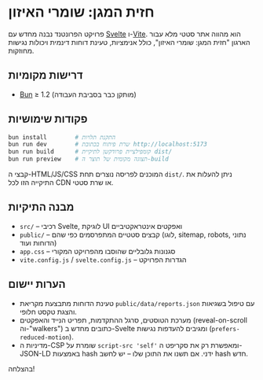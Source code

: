 # חזית המגן: שומרי האיזון

פרויקט הפרונטנד נבנה מחדש עם [Svelte](https://svelte.dev) ו-[Vite](https://vite.dev). הוא מהווה אתר סטטי מלא עבור הארגון "חזית המגן: שומרי האיזון", כולל אנימציות, טעינת דוחות דינמית ויכולות נגישות מחוזקות.

## דרישות מקומיות

- [Bun](https://bun.sh/) ≥ 1.2 (מותקן כבר בסביבת העבודה)

## פקודות שימושיות

```bash
bun install        # התקנת תלויות
bun run dev        # שרת פיתוח בכתובת http://localhost:5173
bun run build      # קומפילציית פרודקשן לתיקיית dist/
bun run preview    # תצוגה מקומית של תוצר ה-build
```

קבצי ה-HTML/JS/CSS המוכנים לפריסה נוצרים תחת `dist/`. ניתן להעלות את התיקייה הזו לכל CDN או שרת סטטי.

## מבנה התיקיות

- `src/` – רכיבי Svelte, לוגיקת UI ואפקטים אינטראקטיביים
- `public/` – קבצים סטטיים המתפרסמים כפי שהם (לוגו, sitemap, robots, נתוני הדוחות ועוד)
- `app.css` – סגנונות גלובליים שהוסבו מהפרויקט המקורי
- `vite.config.js` / `svelte.config.js` – הגדרות הפרויקט

## הערות יישום

- טעינת הדוחות מתבצעת מקריאת `public/data/reports.json` עם טיפול בשגיאות והצגת טקסט חלופי.
- מערכת הטוסטים, סרגל ההתקדמות, תפריט הנייד והאפקטים (reveal-on-scroll וה-"walkers") כתובים מחדש ב-Svelte ומגיבים להעדפות נגישות (`prefers-reduced-motion`).
- מדיניות ה-CSP שומרת על `script-src 'self'` ומאפשרת רק את סקריפט ה-JSON-LD באמצעות hash ידני. אם תשנו את התוכן שלו – יש לחשב hash חדש.

בהצלחה!
